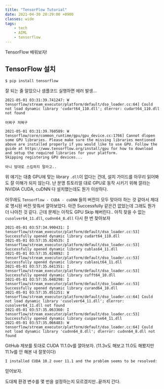 ```yaml
---
title: "TensorFlow Tutorial"
date: 2021-04-30 20:29:00 +0900
classes: wide
tags:
    - tech
    - AIML
    - tensorflow
---
```

TensorFlow 배워보자!

## TensorFlow 설치

`$ pip install tensorflow`

잘 되는 줄 알았으나 샘플코드 실행하면 에러 발생...


    2021-05-01 03:31:39.741247: W tensorflow/stream_executor/platform/default/dso_loader.cc:64] Could not load dynamic library 'cudart64_110.dll'; dlerror: cudart64_110.dll not found
    
    어쩌구 저쩌구

    2021-05-01 03:31:39.760589: W tensorflow/core/common_runtime/gpu/gpu_device.cc:1766] Cannot dlopen some GPU libraries. Please make sure the missing libraries mentioned above are installed properly if you would like to use GPU. Follow the guide at https://www.tensorflow.org/install/gpu for how to download and setup the required libraries for your platform.
    Skipping registering GPU devices...

    아니 맘대로 스킵하지 말라고..

위 얘기는 대충 GPU에 맞는 library `.dll`이 없다는 건데, 설치 가이드를 아무리 읽어봐도 잘 이해가 되지 않는다. 난 분명 튜토리얼 대로 GPU로 동작 시키기 위해 깔라는 NVIDIA CUDA, cuDNN 다 설치했는데도 뭔가 이상하다.

아무래도 `TensorFlow - CUDA - cuDNN` 들의 버전이 모두 맞아야 하는 것 같아서 제대로 명시된 버전 맞춰서 깔아보았다. 아깐 Successfully 같은건 
없었는데 그래도 뭔가 더 나아진 것 같다. 근데 문제는 아직도 GPU Skip 해버린다.. 
아직 찾을 수 없는 `cusolver64_11.dll`, `cudnn64_8.dll` 다시 한 번 찾아보자


    2021-05-01 03:57:34.990431: I tensorflow/stream_executor/platform/default/dso_loader.cc:53] Successfully opened dynamic library cudart64_110.dll
    2021-05-01 03:57:35.024535: I tensorflow/stream_executor/platform/default/dso_loader.cc:53] Successfully opened dynamic library cublas64_11.dll
    2021-05-01 03:57:35.024892: I tensorflow/stream_executor/platform/default/dso_loader.cc:53] Successfully opened dynamic library cublasLt64_11.dll
    2021-05-01 03:57:35.041351: I tensorflow/stream_executor/platform/default/dso_loader.cc:53] Successfully opened dynamic library cufft64_10.dll
    2021-05-01 03:57:35.048298: I tensorflow/stream_executor/platform/default/dso_loader.cc:53] Successfully opened dynamic library curand64_10.dll
    2021-05-01 03:57:35.051251: W tensorflow/stream_executor/platform/default/dso_loader.cc:64] Could not load dynamic library 'cusolver64_11.dll'; dlerror: cusolver64_11.dll not found
    2021-05-01 03:57:35.063360: I tensorflow/stream_executor/platform/default/dso_loader.cc:53] Successfully opened dynamic library cusparse64_11.dll
    2021-05-01 03:57:35.066483: W tensorflow/stream_executor/platform/default/dso_loader.cc:64] Could not load dynamic library 'cudnn64_8.dll'; dlerror: cudnn64_8.dll not found

GitHub 제보를 토대로 CUDA 11.1.0v를 깔아보자. (11.3v도 해보고 11.0도 해봤지만 11.1v를 안 해본 내 잘못이다)

    I installed CUDA 10.2 over 11.1 and the problem seems to be resolved:

믿어보자.

도대체 환경 변수를 몇 번을 설정하는지 모르겠지만..끝까지 간다.
